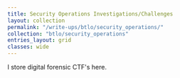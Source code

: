 ```yaml
---
title: Security Operations Investigations/Challenges
layout: collection
permalink: "/write-ups/btlo/security_operations/"
collection: "btlo/security_operations"
entries_layout: grid
classes: wide
---
```

I store digital forensic CTF's here.
